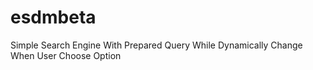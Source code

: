 # esdmbeta
Simple Search Engine With Prepared Query While Dynamically Change When User Choose Option
